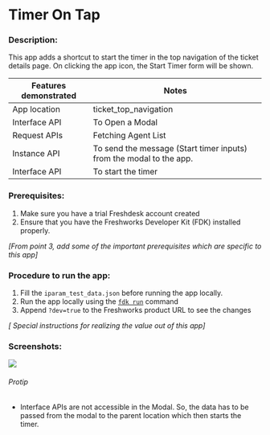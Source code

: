 # Timer On Tap

### Description:

This app adds a shortcut to start the timer in the top navigation of the ticket details page. On clicking the app icon, the Start Timer form will be shown.

| Features demonstrated | Notes                                                               |
| --------------------- | ------------------------------------------------------------------- |
| App location          | ticket_top_navigation                                               |
| Interface API         | To Open a Modal                                                     |
| Request APIs          | Fetching Agent List                                                 |
| Instance API          | To send the message (Start timer inputs) from the modal to the app. |
| Interface API         | To start the timer                                                  |

### Prerequisites:

1. Make sure you have a trial Freshdesk account created
2. Ensure that you have the Freshworks Developer Kit (FDK) installed properly.

_[From point 3, add some of the important prerequisites which are specific to this app]_

### Procedure to run the app:

1. Fill the `iparam_test_data.json` before running the app locally.
2. Run the app locally using the [`fdk run`](https://developers.freshchat.com/v2/docs/freshworks-cli/#run) command
3. Append `?dev=true` to the Freshworks product URL to see the changes

_[ Special instructions for realizing the value out of this app]_

### Screenshots:

![](screenshots/fullshot.png)

###### Protip

- Interface APIs are not accessible in the Modal. So, the data has to be passed from the modal to the parent location which then starts the timer.
